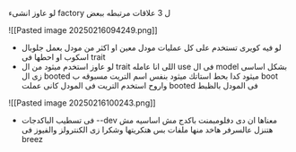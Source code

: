 لو عاوز انشىء factory ل 3 علاقات مرتبطه ببعض 

![[Pasted image 20250216094249.png]]

* لو فيه كويرى تستخدم على كل عمليات مودل معين او اكثر من مودل بعمل جلوبال اسكوب او احطها فى trait
* لو عاوز استخدم ميثود من ال trait اللى انا عامله use فى ال model بشكل اساسى زى ال booted ميثود كدا بحط استاتك ميثود بنفس اسم التريت مسبوقه ب boot واروح استخدم التريت فى المودل كانى عملت booted فى المودل بالظبط 


![[Pasted image 20250216100243.png]]
* فى تسطيب الباكدجات --dev معناها ان دى دفلومبمنت باكدج مش اساسيه مش هتنزل عالسرفر هاخد منها ملفات بس هتكريتها وشكرا زى الكنترولز والفيوز فى breez 